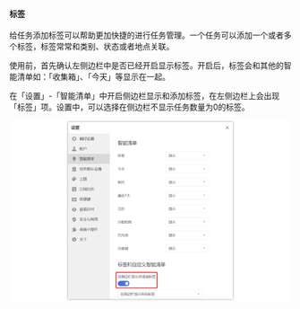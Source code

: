 #### 标签

给任务添加标签可以帮助更加快捷的进行任务管理。一个任务可以添加一个或者多个标签，标签常常和类别、状态或者地点关联。

使用前，首先确认左侧边栏中是否已经开启显示标签。开启后，标签会和其他的智能清单如：「收集箱」、「今天」等显示在一起。

在「设置」-「智能清单」中开启侧边栏显示和添加标签，在左侧边栏上会出现「标签」项。设置中，可以选择在侧边栏不显示任务数量为0的标签。

![wintag1](../images/Windows/tag/5.10.png)



